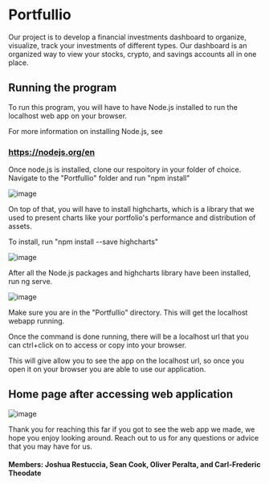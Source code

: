# Portfullio

Our project is to develop a financial investments dashboard to organize, visualize, track your investments of different types. Our dashboard is an organized way to view your stocks, crypto, and savings accounts all in one place.

## Running the program

To run this program, you will have to have Node.js installed to run the localhost web app on your browser.

For more information on installing Node.js, see

### https://nodejs.org/en

Once node.js is installed, clone our respoitory in your folder of choice. Navigate to the "Portfullio"
folder and run "npm install"

![image](https://user-images.githubusercontent.com/100590185/232645800-468de23b-28f2-4689-8bcc-26917037e5f9.png)

On top of that, you will have to install highcharts, which is a library that we used to present charts like
your portfolio's performance and distribution of assets.

To install, run "npm install --save highcharts"

![image](https://user-images.githubusercontent.com/100590185/233131442-b2b17ef0-e632-42ea-aee5-abf5568370d6.png)

After all the Node.js packages and highcharts library have been installed, run ng serve. 

![image](https://user-images.githubusercontent.com/100590185/233132338-c76dffbb-f2de-4af7-bb5a-4e4634e2d5bf.png)

Make sure you are in the "Portfullio" directory. This will get the localhost webapp running.

Once the command is done running, there will be a localhost url that you can ctrl+click on to access or
copy into your browser.

This will give allow you to see the app on the localhost url, so once you open it on your browser you are
able to use our application.

## Home page after accessing web application

![image](https://user-images.githubusercontent.com/100590185/232650355-c64d1d10-ce92-448d-82b3-3d1fc562720b.png)

Thank you for reaching this far if you got to see the web app we made, we hope you enjoy looking around. 
Reach out to us for any questions or advice that you may have for us.

#### Members: Joshua Restuccia, Sean Cook, Oliver Peralta, and Carl-Frederic Theodate
